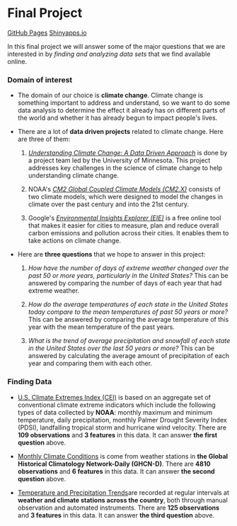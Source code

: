 # Final Project

[GitHub Pages](https://info-201a-au20.github.io/final-project-keatonuw/)
[Shinyapps.io](https://keatonuw.shinyapps.io/aa4-climate-change-in-the-us/)

 In this final project we will answer some of the major questions that we are interested in by _finding and analyzing data sets_ that we find available online.

### Domain of interest
- The domain of our choice is **climate change**. Climate change is something important to address and understand, so we want to do some data analysis to determine the effect it already has on different parts of the world and whether it has already begun to impact people's lives.

- There are a lot of **data driven projects** related to climate change. Here are three of them:

  1. [_Understanding Climate Change: A Data Driven Approach_](http://climatechange.cs.umn.edu) is done by a project team led by the University of Minnesota. This project addresses key challenges in the science of climate change to help understanding climate change.

  2. NOAA's [_CM2 Global Coupled Climate Models (CM2.X)_](https://www.ncdc.noaa.gov/data-access/model-data/model-datasets/cm2-global-coupled-climate-models-cm2x) consists of two climate models, which were designed to model the changes in climate over the past century and into the 21st century.

  3. Google's [_Environmental Insights Explorer (EIE)_](https://insights.sustainability.google) is a free online tool that makes it easier for cities to measure, plan and reduce overall carbon emissions and pollution across their cities. It enables them to take actions on climate change.

- Here are **three questions** that we hope to answer in this project:

    1. _How have the number of days of extreme weather changed over the past 50 or more years, particularly in the United States?_ This can be answered by comparing the number of days of each year that had extreme weather.

    2. _How do the average temperatures of each state in the United States today compare to the mean temperatures of past 50 years or more?_ This can be answered by comparing the average temperature of this year with the mean temperature of the past years.

    3. _What is the trend of average precipitation and snowfall of each state in the United States over the last 50 years or more?_ This can be answered by calculating the average amount of precipitation of each year and comparing them with each other.

### Finding Data
- [U.S. Climate Extremes Index (CEI)](https://www.ncdc.noaa.gov/extremes/cei/graph) is based on an aggregate set of conventional climate extreme indicators which include the following types of data collected by **NOAA**: monthly maximum and minimum temperature,  daily precipitation, monthly Palmer Drought Severity Index (PDSI), landfalling tropical storm and hurricane wind velocity. There are **109 observations** and **3 features** in this data. It can answer **the first question** above.

- [Monthly Climate Conditions](https://www.ncdc.noaa.gov/cag/divisional/mapping) is come from weather stations in **the Global Historical Climatology Network-Daily (GHCN-D)**. There are **4810 observations** and **6 features** in this data. It can answer **the second question** above.

- [Temperature and Precipitation Trends](https://www.ncdc.noaa.gov/cag/national/time-series)are recorded at regular intervals at **weather and climate stations across the country**, both through manual observation and automated instruments. There are **125 observations** and **3 features** in this data. It can answer **the third question** above.
